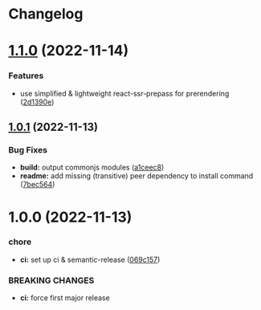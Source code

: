 # Changelog

# [1.1.0](https://github.com/zenflow/next-ssr-with-apollo/compare/v1.0.1...v1.1.0) (2022-11-14)


### Features

* use simplified & lightweight react-ssr-prepass for prerendering ([2d1390e](https://github.com/zenflow/next-ssr-with-apollo/commit/2d1390eeff69a00c3d94334b33ab92c28c964efb))

## [1.0.1](https://github.com/zenflow/next-ssr-with-apollo/compare/v1.0.0...v1.0.1) (2022-11-13)


### Bug Fixes

* **build:** output commonjs modules ([a1ceec8](https://github.com/zenflow/next-ssr-with-apollo/commit/a1ceec894ce3473d7d33a693bbc47531dfbb58c4))
* **readme:** add missing (transitive) peer dependency to install command ([7bec564](https://github.com/zenflow/next-ssr-with-apollo/commit/7bec5647d118d5486a139bc324c8b3b9c5834ee6))

# 1.0.0 (2022-11-13)


### chore

* **ci:** set up ci & semantic-release ([069c157](https://github.com/zenflow/next-ssr-with-apollo/commit/069c157f73a35e74cea875b86bf2c5b5a9e3c5df))


### BREAKING CHANGES

* **ci:** force first major release
